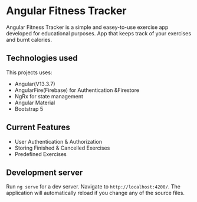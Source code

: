 # Angular Fitness Tracker

Angular Fitness Tracker is a simple and easey-to-use exercise app developed for educational purposes. App that keeps track of your exercises and burnt calories. 

## Technologies used

This projects uses:

- Angular(V13.3.7)
- AngularFire(Firebase) for Authentication &Firestore
- NgRx for state management
- Angular Material 
- Bootstrap 5    

## Current Features

- User Authentication & Authorization
- Storing Finished & Cancelled Exercises
- Predefined Exercises 

## Development server

Run `ng serve` for a dev server. Navigate to `http://localhost:4200/`. The application will automatically reload if you change any of the source files.

